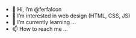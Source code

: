 - 👋 Hi, I’m @ferfalcon
- 👀 I’m interested in web design (HTML, CSS, JS)
- 🌱 I’m currently learning ...
- 📫 How to reach me ...

<!---
ferfalcon/ferfalcon is a ✨ special ✨ repository because its `README.md` (this file) appears on your GitHub profile.
You can click the Preview link to take a look at your changes.
--->
